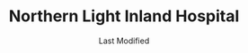 ---
layout: location-page
date: Last Modified
description: "Local COVID-19 testing is available at Northern Light Inland Hospital in Waterville, Maine, USA."
permalink: "locations/maine/waterville/northern-light-inland-hospital/"
tags:
  - locations
  - maine
title: Northern Light Inland Hospital
uniqueName: northern-light-inland-hospital
state: Maine
stateAbbr: ME
hood: "Waterville"
address: "200 Kennedy Memorial Dr"
city: "Waterville"
zip: "04901"
zipsNearby: "04406 04910 04535 04216 04911 04912 04210 04211 04212 04330 04332 04333 04336 04338 04003 04401 04402 04530 04915 04917 04918 04920 04614 04629 04537 04549 04538 04570 04008 04410 04411 04412 04539 04616 04921 04617 04642 04414 04415 04011 04219 04220 04416 04922 04923 04843 04847 04924 04221 04925 04418 04419 04015 04420 04421 04541 04422 04926 04927 04341 04928 04563 04543 04223 04627 04929 04930 04224 04932 04426 04481 04342 04225 04226 04544 04427 04227 04428 04429 04228 04933 04431 04230 04935 04234 04343 04605 04434 04435 04937 04938 04940 04438 04941 04032 04033 04034 04547 04344 04345 04346 04939 04548 04039 04236 04485 04443 04347 04444 04237 04942 04943 04238 04944 04449 04848 04239 04262 04348 04450 04349 04947 04453 04263 04456 04240 04241 04243 04949 04849 04850 04222 04250 04252 04350 04650 04253 04254 04255 04950 04351 04851 04256 04551 04257 04461 04463 04258 04852 04259 04951 04464 04952 04660 04352 04553 04260 04554 04558 04953 04261 04955 04956 04555 04957 04958 04662 04556 04853 04265 04954 04961 04266 04962 04353 04268 04963 04468 04472 04469 04473 04474 04066 04854 04270 04354 04965 04271 04476 04966 04562 04967 04969 04274 04855 04069 04970 04355 04357 04841 04846 04856 04564 04275 04276 04280 04971 04672 04972 04479 04674 04973 04974 04565 04673 04676 04975 04976 04978 04979 04568 04358 04013 04078 04359 04079 04281 04858 04859 04488 04489 04981 04645 04681 04982 04983 04683 04684 04685 04984 04860 04861 04986 04086 04571 04987 04282 04862 04988 04989 04360 04863 04572 04573 04864 04574 04901 04903 04284 04285 04575 04287 04992 04288 04289 04290 04291 04865 04576 04292 04294 04363 04496 04364 04578 04579 04097 04467" 
mapUrl: "http://maps.apple.com/?q=Northern+Light+Inland+Hospital&address=200+Kennedy+Memorial+Dr,Waterville,Maine,04901"
locationType: Drive-thru
phone: "844-489-1822"
website: "undefined"
onlineBooking: undefined
closed: undefined
closedUpdate: May 18th, 2020
notes: "Requires doctor's referral. Requires phone screen. Open to all."
days: Contact for hours of operation.
ctaMessage: Call 844-489-1822
ctaUrl: "tel:844-489-1822"
---